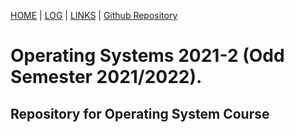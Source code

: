 [HOME](https://github.com/reeve02) | [LOG](TXT/mylog.txt) | [LINKS](LINKS/) | [Github Repository](https://github.com/reeve02/os212/)

# Operating Systems 2021-2 (Odd Semester 2021/2022).

## Repository for Operating System Course
